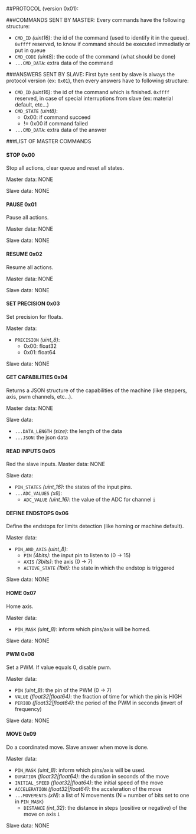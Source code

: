 
##PROTOCOL (version 0x01):

###COMMANDS SENT BY MASTER:
Every commands have the following structure:

- `CMD_ID` *(uint16)*: the id of the command (used to identify it in the queue).
`0xffff` reserved, to know if command should be executed immediatly or put in queue
- `CMD_CODE` *(uint8)*: the code of the command (what should be done)
- `...CMD_DATA`: extra data of the command

###ANSWERS SENT BY SLAVE:
First byte sent by slave is always the protocol version (ex: `0x01`), 
then every answers have to following structure:

- `CMD_ID` *(uint16)*: the id of the command which is finished.
`0xffff` reserved, in case of special interruptions from slave (ex: material default, etc...)
- `CMD_STATE` *(uint8)*: 
  - 0x00: if command succeed
  - != 0x00 if command failed
- `...CMD_DATA`: extra data of the answer


###LIST OF MASTER COMMANDS

#### STOP 0x00
Stop all actions, clear queue and reset all states.

Master data: NONE

Slave data: NONE


#### PAUSE 0x01
Pause all actions.

Master data: NONE

Slave data: NONE


#### RESUME 0x02
Resume all actions.

Master data: NONE

Slave data: NONE


#### SET PRECISION 0x03
Set precision for floats.

Master data: 
- `PRECISION` *(uint_8)*:
  - 0x00: float32
  - 0x01: float64

Slave data: NONE


#### GET CAPABILITIES 0x04
Returns a JSON structure of the capabilities of the machine (like steppers, axis, pwm channels, etc...).

Master data: NONE

Slave data:
- `...DATA_LENGTH` *(size)*: the length of the data
- `...JSON`: the json data


#### READ INPUTS 0x05
Red the slave inputs.
Master data: NONE

Slave data:
- `PIN_STATES` *(uint_16)*: the states of the input pins.
- `...ADC_VALUES` *(x8)*:
  - `ADC_VALUE` *(uint_16)*: the value of the ADC for channel `i`

              


#### DEFINE ENDSTOPS 0x06
Define the endstops for limits detection (like homing or machine default).

Master data:
- `PIN_AND_AXIS` *(uint_8)*:
  - `PIN` *(4bits)*: the input pin to listen to (0 -> 15)
  - `AXIS` *(3bits)*: the axis (0 -> 7)
  - `ACTIVE_STATE` *(1bit)*: the state in which the endstop is triggered

Slave data: NONE


#### HOME 0x07
Home axis.

Master data:
- `PIN_MASK` *(uint_8)*: inform which pins/axis will be homed.

Slave data: NONE


#### PWM 0x08
Set a PWM. If value equals 0, disable pwm.
    
Master data:
- `PIN` *(uint_8)*: the pin of the PWM (0 -> 7)
- `VALUE` *(float32|float64)*: the fraction of time for which the pin is HIGH
- `PERIOD` *(float32|float64)*: the period of the PWM in seconds (invert of frequency)

Slave data: NONE


#### MOVE 0x09
Do a coordinated move. Slave answer when move is done.
    
Master data:
- `PIN_MASK` *(uint_8)*: inform which pins/axis will be used.
- `DURATION` *(float32|float64)*: the duration in seconds of the move
- `INITIAL_SPEED` *(float32|float64)*: the initial speed of the move
- `ACCELERATION` *(float32|float64)*: the acceleration of the move
- `...MOVEMENTS` *(xN)*: a list of N movements (N = number of bits set to one in `PIN_MASK`)
  - `DISTANCE` *(int_32)*: the distance in steps (positive or negative) of the move on axis `i`

Slave data: NONE

